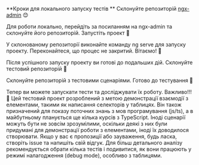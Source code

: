 **Кроки для локального запуску тестів
**
Склонуйте репозиторій [ngx-admin](https://github.com/user/repo/blob/branch/other_file.md) 😊

Для роботи локально, перейдіть за посиланням на ngx-admin та склонуйте його репозиторій.
Запустіть проект 🚀

У склонованому репозиторії виконайте команду ng serve для запуску проекту. Переконайтеся, що процес не закритий.
Вітаємо! 🎉

Після успішного запуску проекту ви готові до подальших дій.
Склонуйте тестовий репозиторій 🔄

Склонуйте репозиторій з тестовими сценаріями.
Готово до тестування 🧪

Тепер ви можете запускати тести та досліджувати їх роботу.
Важливо!!! 🛑
Цей тестовий проект розроблений з метою демонстрації взаємодії з елементами, такими як написання селекторів у таблицях.
Він також призначений для показу поточних знань з мов програмування (js/ts), а в майбутньому планується ще кілька курсів з TypeScript.
Іноді сценарії можуть бути не зовсім зрозумілими, оскільки деякі з них були придумані для демонстрації роботи з елементами, іноді їх доводилося створювати.
Якщо у вас є пропозиції або зауваження, будь ласка, створіть issue та напишіть свій відгук.
Для більш детального аналізу рекомендується обрати кілька тестів і подивитися, як вони працюють у режимі налагодження (debug mode), особливо з таблицями.
